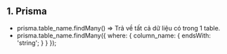 ## 1. Prisma
   + prisma.table_name.findMany() => Trả về tất cả dữ liệu có trong 1 table.
   + prisma.table_name.findMany({
      where: {
         column_name: {
         endsWith: 'string';
         }
      }
   });